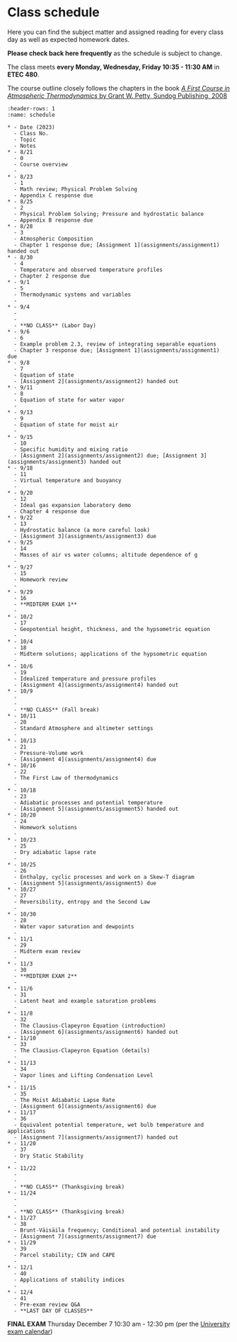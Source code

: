 # Class schedule

Here you can find the subject matter and assigned reading for every class day as well as expected homework dates.

**Please check back here frequently** as the schedule is subject to change.

The class meets **every Monday, Wednesday, Friday 10:35 - 11:30 AM** in **ETEC 480**.

The course outline closely follows the chapters in the book [_A First Course in Atmospheric Thermodynamics_ by Grant W. Petty, Sundog Publishing, 2008](https://sundogpublishingstore.myshopify.com/products/a-first-course-in-atmospheric-thermodynamics-g-w-petty)


```{list-table} Class schedule
:header-rows: 1
:name: schedule

* - Date (2023)
  - Class No.
  - Topic
  - Notes
* - 8/21
  - 0
  - Course overview
  -
* - 8/23
  - 1
  - Math review; Physical Problem Solving
  - Appendix C response due
* - 8/25
  - 2
  - Physical Problem Solving; Pressure and hydrostatic balance
  - Appendix B response due
* - 8/28
  - 3
  - Atmospheric Composition
  - Chapter 1 response due; [Assignment 1](assignments/assignment1) handed out
* - 8/30
  - 4
  - Temperature and observed temperature profiles
  - Chapter 2 response due
* - 9/1
  - 5
  - Thermodynamic systems and variables
  -
* - 9/4
  - 
  - 
  - **NO CLASS** (Labor Day)
* - 9/6
  - 6
  - Example problem 2.3, review of integrating separable equations
  - Chapter 3 response due; [Assignment 1](assignments/assignment1) due
* - 9/8
  - 7
  - Equation of state
  - [Assignment 2](assignments/assignment2) handed out
* - 9/11
  - 8
  - Equation of state for water vapor
  - 
* - 9/13
  - 9
  - Equation of state for moist air 
  -
* - 9/15
  - 10
  - Specific humidity and mixing ratio
  - [Assignment 2](assignments/assignment2) due; [Assignment 3](assignments/assignment3) handed out
* - 9/18
  - 11
  - Virtual temperature and buoyancy
  - 
* - 9/20
  - 12
  - Ideal gas expansion laboratory demo
  - Chapter 4 response due
* - 9/22
  - 13
  - Hydrostatic balance (a more careful look)
  - [Assignment 3](assignments/assignment3) due
* - 9/25
  - 14
  - Masses of air vs water columns; altitude dependence of g
  - 
* - 9/27
  - 15
  - Homework review
  -
* - 9/29
  - 16
  - **MIDTERM EXAM 1**
  -
* - 10/2
  - 17
  - Geopotential height, thickness, and the hypsometric equation
  -
* - 10/4
  - 18
  - Midterm solutions; applications of the hypsometric equation
  -
* - 10/6
  - 19
  - Idealized temperature and pressure profiles
  - [Assignment 4](assignments/assignment4) handed out
* - 10/9
  - 
  - 
  - **NO CLASS** (Fall break)
* - 10/11
  - 20
  - Standard Atmosphere and altimeter settings
  -
* - 10/13
  - 21
  - Pressure-Volume work
  - [Assignment 4](assignments/assignment4) due
* - 10/16
  - 22
  - The First Law of thermodynamics
  -
* - 10/18
  - 23
  - Adiabatic processes and potential temperature
  - [Assignment 5](assignments/assignment5) handed out
* - 10/20
  - 24
  - Homework solutions
  - 
* - 10/23
  - 25
  - Dry adiabatic lapse rate
  -
* - 10/25
  - 26
  - Enthalpy, cyclic processes and work on a Skew-T diagram
  - [Assignment 5](assignments/assignment5) due
* - 10/27
  - 27
  - Reversibility, entropy and the Second Law
  -
* - 10/30
  - 28
  - Water vapor saturation and dewpoints
  -
* - 11/1
  - 29
  - Midterm exam review
  -
* - 11/3
  - 30
  - **MIDTERM EXAM 2**
  -
* - 11/6
  - 31
  - Latent heat and example saturation problems
  -
* - 11/8
  - 32
  - The Clausius-Clapeyron Equation (introduction)
  - [Assignment 6](assignments/assignment6) handed out
* - 11/10
  - 33
  - The Clausius-Clapeyron Equation (details)
  -
* - 11/13
  - 34
  - Vapor lines and Lifting Condensation Level
  -
* - 11/15
  - 35
  - The Moist Adiabatic Lapse Rate 
  - [Assignment 6](assignments/assignment6) due
* - 11/17
  - 36
  - Equivalent potential temperature, wet bulb temperature and applications
  - [Assignment 7](assignments/assignment7) handed out
* - 11/20
  - 37
  - Dry Static Stability
  -
* - 11/22
  - 
  - 
  - **NO CLASS** (Thanksgiving break)
* - 11/24
  - 
  - 
  - **NO CLASS** (Thanksgiving break)
* - 11/27
  - 38
  - Brunt-Väisäila frequency; Conditional and potential instability
  - [Assignment 7](assignments/assignment7) due
* - 11/29
  - 39
  - Parcel stability; CIN and CAPE
  -
* - 12/1
  - 40
  - Applications of stability indices
  -
* - 12/4
  - 41
  - Pre-exam review Q&A
  - **LAST DAY OF CLASSES**
```

**FINAL EXAM** Thursday December 7 10:30 am - 12:30 pm (per the [University exam calendar](https://livealbany.sharepoint.com/sites/web_registrar/Shared%20Documents/Forms/AllItems.aspx?id=%2Fsites%2Fweb%5Fregistrar%2FShared%20Documents%2FFinal%20Exams%2FFall%202023%20Final%20Exam%20Schedule%20for%20Web%2Epdf&parent=%2Fsites%2Fweb%5Fregistrar%2FShared%20Documents%2FFinal%20Exams&p=true&ga=1))

<!-- ------------
0. Course overview and primers (2 class days)
    * Syllabus and overview
    * Physical problem solving (Appendix B)
    * Math review (Appendix C) — as homework assignment in some form? Assignment 0?
1. Atmospheric composition and structure (1 week)
    * Assignment 1 goes out at the end of this unit
2. Thermodynamic systems and variables (2 class days)
3. Physical properties of air (1 week)
    * Assignment 2 goes out at the end
4. Atmospheric pressure (1 week +) 
    * EXAM 1 after this
5. The First Law and its consequences (2 weeks)
    * Assignment 3 in the middle of this unit
6. The Second Law and its consequences (1 week)
    * Assignment 4 at the end
7. Moist processes (3 weeks)  
    * EXAM 2 somewhere in here
    * Assignment 5 at the end
8. Atmospheric stability (2 weeks)
    * Assignment 6 near the end


 -->
